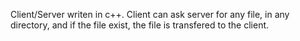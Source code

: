 Client/Server writen in c++.
Client can ask server for any file, in any directory, and if the file exist,
the file is transfered to the client.
